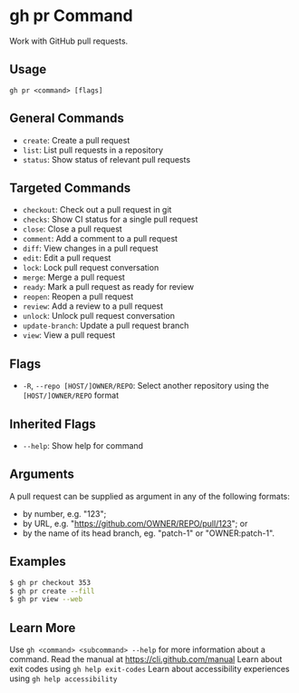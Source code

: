 # gh pr Command

Work with GitHub pull requests.

## Usage

```
gh pr <command> [flags]
```

## General Commands

*   `create`: Create a pull request
*   `list`: List pull requests in a repository
*   `status`: Show status of relevant pull requests

## Targeted Commands

*   `checkout`: Check out a pull request in git
*   `checks`: Show CI status for a single pull request
*   `close`: Close a pull request
*   `comment`: Add a comment to a pull request
*   `diff`: View changes in a pull request
*   `edit`: Edit a pull request
*   `lock`: Lock pull request conversation
*   `merge`: Merge a pull request
*   `ready`: Mark a pull request as ready for review
*   `reopen`: Reopen a pull request
*   `review`: Add a review to a pull request
*   `unlock`: Unlock pull request conversation
*   `update-branch`: Update a pull request branch
*   `view`: View a pull request

## Flags

*   `-R`, `--repo [HOST/]OWNER/REPO`: Select another repository using the `[HOST/]OWNER/REPO` format

## Inherited Flags

*   `--help`: Show help for command

## Arguments

A pull request can be supplied as argument in any of the following formats:

*   by number, e.g. "123";
*   by URL, e.g. "https://github.com/OWNER/REPO/pull/123"; or
*   by the name of its head branch, eg. "patch-1" or "OWNER:patch-1".

## Examples

```bash
$ gh pr checkout 353
$ gh pr create --fill
$ gh pr view --web
```

## Learn More

Use `gh <command> <subcommand> --help` for more information about a command.
Read the manual at https://cli.github.com/manual
Learn about exit codes using `gh help exit-codes`
Learn about accessibility experiences using `gh help accessibility`
